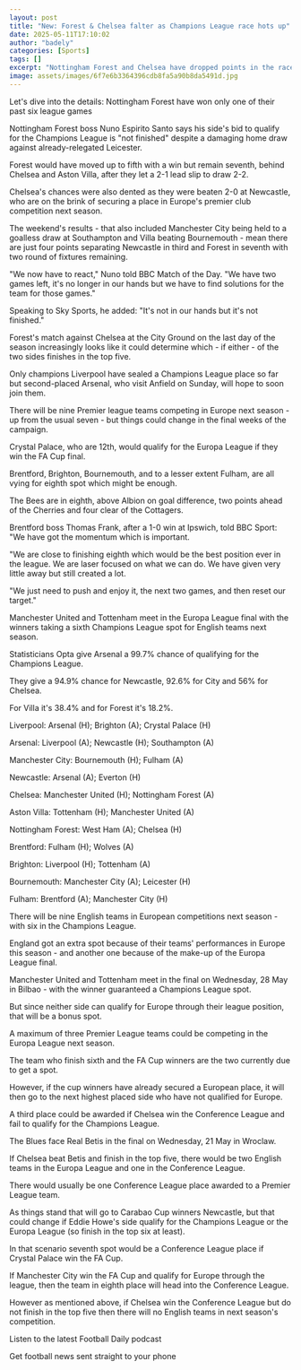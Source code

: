 ```yaml
---
layout: post
title: "New: Forest & Chelsea falter as Champions League race hots up"
date: 2025-05-11T17:10:02
author: "badely"
categories: [Sports]
tags: []
excerpt: "Nottingham Forest and Chelsea have dropped points in the race for the Champions League - so who needs what?"
image: assets/images/6f7e6b3364396cdb8fa5a90b8da5491d.jpg
---
```


Let's dive into the details: Nottingham Forest have won only one of their past six league games

Nottingham Forest boss Nuno Espirito Santo says his side's bid to qualify for the Champions League is "not finished" despite a damaging home draw against already-relegated Leicester.

Forest would have moved up to fifth with a win but remain seventh, behind Chelsea and Aston Villa, after they let a 2-1 lead slip to draw 2-2.

Chelsea's chances were also dented as they were beaten 2-0 at Newcastle, who are on the brink of securing a place in Europe's premier club competition next season.

The weekend's results - that also included Manchester City being held to a goalless draw at Southampton and Villa beating Bournemouth - mean there are just four points separating Newcastle in third and Forest in seventh with two round of fixtures remaining.

"We now have to react," Nuno told BBC Match of the Day. "We have two games left, it's no longer in our hands but we have to find solutions for the team for those games."

Speaking to Sky Sports, he added: "It's not in our hands but it's not finished."

Forest's match against Chelsea at the City Ground on the last day of the season increasingly looks like it could determine which - if either - of the two sides finishes in the top five.

Only champions Liverpool have sealed a Champions League place so far but second-placed Arsenal, who visit Anfield on Sunday, will hope to soon join them.

There will be nine Premier league teams competing in Europe next season - up from the usual seven - but things could change in the final weeks of the campaign.

Crystal Palace, who are 12th, would qualify for the Europa League if they win the FA Cup final.

Brentford, Brighton, Bournemouth, and to a lesser extent Fulham, are all vying for eighth spot which might be enough.

The Bees are in eighth, above Albion on goal difference, two points ahead of the Cherries and four clear of the Cottagers.

Brentford boss Thomas Frank, after a 1-0 win at Ipswich, told BBC Sport: "We have got the momentum which is important. 

"We are close to finishing eighth which would be the best position ever in the league. We are laser focused on what we can do. We have given very little away but still created a lot. 

"We just need to push and enjoy it, the next two games, and then reset our target."

Manchester United and Tottenham meet in the Europa League final with the winners taking a sixth Champions League spot for English teams next season.

Statisticians Opta give Arsenal a 99.7% chance of qualifying for the Champions League.

They give a 94.9% chance for Newcastle, 92.6% for City and 56% for Chelsea.

For Villa it's 38.4% and for Forest it's 18.2%.

Liverpool: Arsenal (H); Brighton (A); Crystal Palace (H)

Arsenal: Liverpool (A); Newcastle (H); Southampton (A)

Manchester City: Bournemouth (H); Fulham (A)

Newcastle: Arsenal (A); Everton (H)

Chelsea: Manchester United (H); Nottingham Forest (A)

Aston Villa: Tottenham (H); Manchester United (A)

Nottingham Forest: West Ham (A); Chelsea (H)

Brentford: Fulham (H); Wolves (A)

Brighton: Liverpool (H); Tottenham (A)

Bournemouth: Manchester City (A); Leicester (H)

Fulham: Brentford (A); Manchester City (H)

There will be nine English teams in European competitions next season - with six in the Champions League.

England got an extra spot because of their teams' performances in Europe this season - and another one because of the make-up of the Europa League final.

Manchester United and Tottenham meet in the final on Wednesday, 28 May in Bilbao - with the winner guaranteed a Champions League spot. 

But since neither side can qualify for Europe through their league position, that will be a bonus spot.

A maximum of three Premier League teams could be competing in the Europa League next season.

The team who finish sixth and the FA Cup winners are the two currently due to get a spot.

However, if the cup winners have already secured a European place, it will then go to the next highest placed side who have not qualified for Europe.

A third place could be awarded if Chelsea win the Conference League and fail to qualify for the Champions League.

The Blues face Real Betis in the final on Wednesday, 21 May in Wroclaw.

If Chelsea beat Betis and finish in the top five, there would be two English teams in the Europa League and one in the Conference League.

There would usually be one Conference League place awarded to a Premier League team.

As things stand that will go to Carabao Cup winners Newcastle, but that could change if Eddie Howe's side qualify for the Champions League or the Europa League (so finish in the top six at least).

In that scenario seventh spot would be a Conference League place if Crystal Palace win the FA Cup.

If Manchester City win the FA Cup and qualify for Europe through the league, then the team in eighth place will head into the Conference League.

However as mentioned above, if Chelsea win the Conference League but do not finish in the top five then there will no English teams in next season's competition.

Listen to the latest Football Daily podcast

Get football news sent straight to your phone

